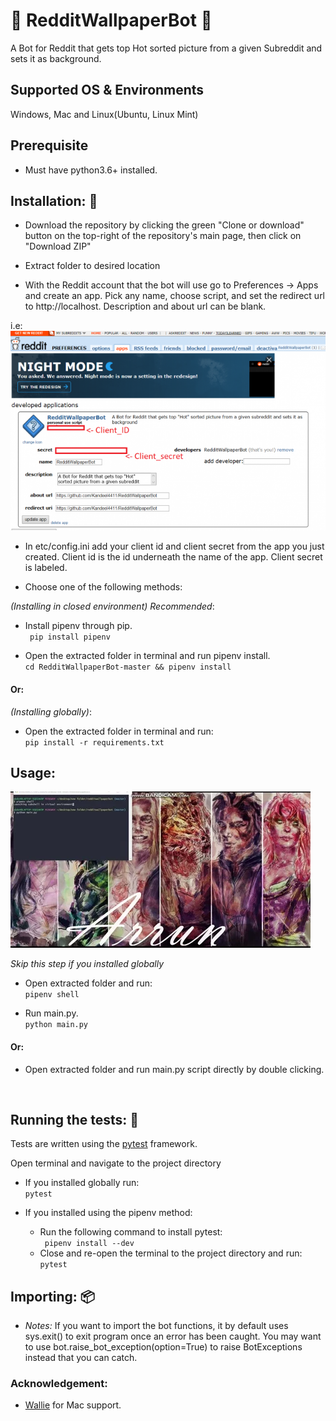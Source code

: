 # :sparkler: RedditWallpaperBot :crystal_ball:
A Bot for Reddit that gets top Hot sorted picture from a given Subreddit and sets it as background.


## Supported OS & Environments
 Windows, Mac and Linux(Ubuntu, Linux Mint)
 
 
## Prerequisite
* Must have python3.6+ installed.


## Installation: :hammer:

  * Download the repository by clicking the green "Clone or download" button on the top-right of the repository's main page, then click on "Download ZIP"<br>
  
  * Extract folder to desired location
  
  * With the Reddit account that the bot will use go to Preferences -> Apps and create an app. Pick any name, choose script, and set the redirect url to http://localhost. Description and about url can be blank.
  
  i.e: ![Reddit App preferences](assets/redditClientCredentials.png)
  
  * In etc/config.ini add your client id and client secret from the app you just created. Client id is the id underneath the name of the app. Client secret is labeled.
  
  * Choose one of the following methods:
  
  
<i>(Installing in closed environment) Recommended</i>:
  * Install pipenv through pip. <br>
  ` pip install pipenv`
  
  * Open the extracted folder in terminal and run pipenv install. <br>
  ` cd RedditWallpaperBot-master && pipenv install `

 #### Or:
  
  
 <i>(Installing globally)</i>:
  * Open the extracted folder in terminal and run: <br>
  ` pip install -r requirements.txt `



## Usage:
  ![Usage Demo](assets/giphy.gif)
  
  <i>Skip this step if you installed globally </i>
  * Open extracted folder and run: <br>
  ` pipenv shell `
  
  * Run main.py. <br>
  ` python main.py `

  #### Or:

  * Open extracted folder and run main.py script directly by double clicking.
  <br>
  
## Running the tests: :wrench:


Tests are written using the [pytest](https://github.com/pytest-dev/pytest) framework. <br>

Open terminal and navigate to the project directory
* If you installed globally run:<br>
`pytest`

* If you installed using the pipenv method:<br>
    - Run the following command to install pytest:<br>
     ` pipenv install --dev` 
    - Close and re-open the terminal to the project directory and run:<br>
     `pytest`


## Importing: :package:

*  *Notes:*
If you want to import the bot functions, it by default uses sys.exit() to exit program once an error has been caught. You may want to use bot.raise_bot_exception(option=True) to raise BotExceptions instead that you can catch.



### Acknowledgement:
   * [Wallie](https://github.com/Dextroz/Wallie) for Mac support.
